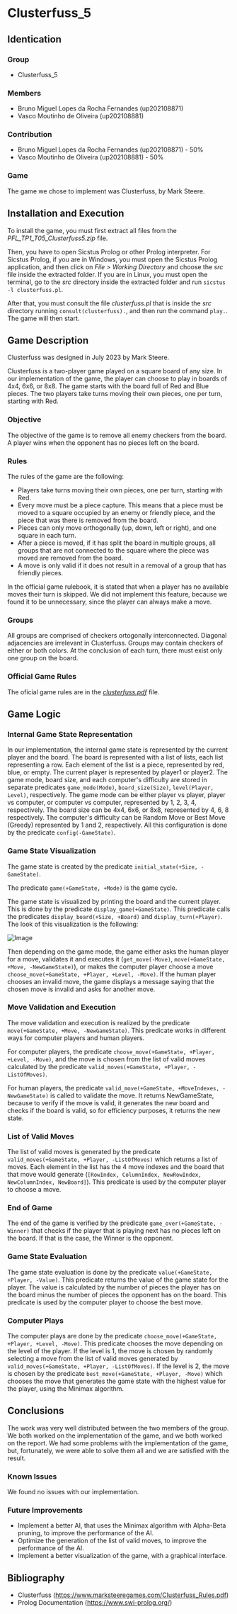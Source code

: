 # Clusterfuss_5

## Identication

### Group

- Clusterfuss_5

### Members

- Bruno Miguel Lopes da Rocha Fernandes (up202108871)
- Vasco Moutinho de Oliveira (up202108881)

### Contribution

- Bruno Miguel Lopes da Rocha Fernandes (up202108871) - 50%
- Vasco Moutinho de Oliveira (up202108881) - 50%

### Game

The game we chose to implement was Clusterfuss, by Mark Steere.

## Installation and Execution

To install the game, you must first extract all files from the *PFL_TP1_T05_Clusterfuss5.zip* file.

Then, you have to open Sicstus Prolog or other Prolog interpreter. For Sicstus Prolog, if you are in Windows, you must open the Sicstus Prolog application, and then click on *File* > *Working Directory* and choose the *src* file inside the extracted folder. If you are in Linux, you must open the terminal, go to the *src* directory inside the extracted folder and run `sicstus -l clusterfuss.pl`.

After that, you must consult the file *clusterfuss.pl* that is inside the *src* directory running `consult(clusterfuss).`, and then run the command `play.`. The game will then start.

## Game Description

Clusterfuss was designed in July 2023 by Mark Steere.

Clusterfuss is a two-player game played on a square board of any size. In our implementation of the game, the player can choose to play in boards of 4x4, 6x6, or 8x8. The game starts with the board full of Red and Blue pieces. The two players take turns moving their own pieces, one per turn, starting with Red.

### Objective

The objective of the game is to remove all enemy checkers from the board. A player wins when the opponent has no pieces left on the board.

### Rules

The rules of the game are the following:

- Players take turns moving their own pieces, one per turn, starting with Red.
- Every move must be a piece capture. This means that a piece must be moved to a square occupied by an enemy or friendly piece, and the piece that was there is removed from the board.
- Pieces can only move orthogonally (up, down, left or right), and one square in each turn.
- After a piece is moved, if it has split the board in multiple groups, all groups that are not connected to the square where the piece was moved are removed from the board.
- A move is only valid if it does not result in a removal of a group that has friendly pieces.

In the official game rulebook, it is stated that when a player has no available moves their turn is skipped. We did not implement this feature, because we found it to be unnecessary, since the player can always make a move.

### Groups

All groups are comprised of checkers ortogonally interconnected. Diagonal adjacencies are irrelevant in Clusterfuss. Groups may contain checkers of either or both colors. At the conclusion of each turn, there must exist only one group on the board.

### Official Game Rules

The oficial game rules are in the *[clusterfuss.pdf](clusterfuss.pdf)* file.

## Game Logic

### Internal Game State Representation

In our implementation, the internal game state is represented by the current player and the board. The board is represented with a list of lists, each list representing a row. Each element of the list is a piece, represented by red, blue, or empty. The current player is represented by player1 or player2. The game mode, board size, and each computer's difficulty are stored in separate predicates `game_mode(Mode)`, `board_size(Size)`, `level(Player, Level)`, respectively. The game mode can be either player vs player, player vs computer, or computer vs computer, represented by 1, 2, 3, 4, respectively. The board size can be 4x4, 6x6, or 8x8, represented by 4, 6, 8 respectively. The computer's difficulty can be Random Move or Best Move (Greedy) represented by 1 and 2, respectively.
All this configuration is done by the predicate `config(-GameState)`.

### Game State Visualization

The game state is created by the predicate `initial_state(+Size, -GameState)`.

The predicate `game(+GameState, +Mode)` is the game cycle.

The game state is visualized by printing the board and the current player. This is done by the predicate `display_game(+GameState)`. This predicate calls the predicates `display_board(+Size, +Board)` and `display_turn(+Player)`.
The look of this visualization is the following:

![Image](images/display_game.png)

Then depending on the game mode, the game either asks the human player for a move, validates it and executes it (`get_move(-Move)`, `move(+GameState, +Move, -NewGameState)`), or makes the computer player choose a move `choose_move(+GameState, +Player, +Level, -Move)`. If the human player chooses an invalid move, the game displays a message saying that the chosen move is invalid and asks for another move.

### Move Validation and Execution

The move validation and execution is realized by the predicate `move(+GameState, +Move, -NewGameState)`.
This predicate works in different ways for computer players and human players.

For computer players, the predicate `choose_move(+GameState, +Player, +Level, -Move)`, and the move is chosen from the list of valid moves
calculated by the predicate `valid_moves(+GameState, +Player, -ListOfMoves)`.

For human players, the predicate `valid_move(+GameState, +MoveIndexes, -NewGameState)` is called to validate the move. It returns NewGameState, because to verify if the move is valid, it generates the new board and checks if the board is valid, so for efficiency purposes, it returns the new state.

### List of Valid Moves

The list of valid moves is generated by the predicate `valid_moves(+GameState, +Player, -ListOfMoves)` which returns a list of moves. Each element in the list has the 4 move indexes and the board that that move would generate (`[RowIndex, ColumnIndex, NewRowIndex, NewColumnIndex, NewBoard]`). This predicate is used by the computer player to choose a move.

### End of Game

The end of the game is verified by the predicate `game_over(+GameState, -Winner)` that checks if the player that is playing next has no pieces left on the board. If that is the case, the Winner is the opponent.

### Game State Evaluation

The game state evaluation is done by the predicate `value(+GameState, +Player, -Value)`. This predicate returns the value of the game state for the player. The value is calculated by the number of pieces the player has on the board minus the number of pieces the opponent has on the board. This predicate is used by the computer player to choose the best move.

### Computer Plays

The computer plays are done by the predicate `choose_move(+GameState, +Player, +Level, -Move)`. This predicate chooses the move depending on the level of the player. If the level is 1, the move is chosen by randomly selecting a move from the list of valid moves generated by `valid_moves(+GameState, +Player, -ListOfMoves)`. If the level is 2, the move is chosen by the predicate `best_move(+GameState, +Player, -Move)` which chooses the move that generates the game state with the highest value for the player, using the Minimax algorithm.

## Conclusions

The work was very well distributed between the two members of the group. We both worked on the implementation of the game, and we both worked on the report. We had some problems with the implementation of the game, but, fortunately, we were able to solve them all and we are satisfied with the result.

### Known Issues

We found no issues with our implementation.

### Future Improvements

- Implement a better AI, that uses the Minimax algorithm with Alpha-Beta pruning, to improve the performance of the AI.
- Optimize the generation of the list of valid moves, to improve the performance of the AI.
- Implement a better visualization of the game, with a graphical interface.

## Bibliography

- Clusterfuss (https://www.marksteeregames.com/Clusterfuss_Rules.pdf)
- Prolog Documentation (https://www.swi-prolog.org/)
